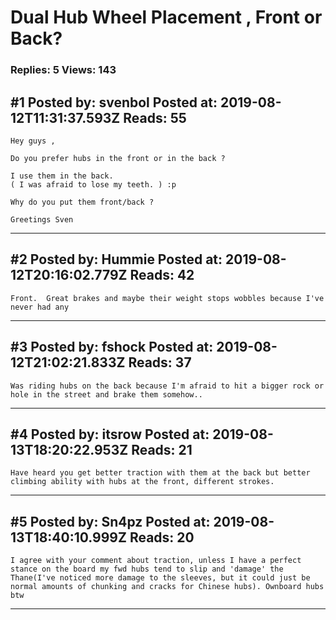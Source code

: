 # Dual Hub Wheel Placement , Front or Back?

### Replies: 5 Views: 143

## \#1 Posted by: svenbol Posted at: 2019-08-12T11:31:37.593Z Reads: 55

```
Hey guys , 

Do you prefer hubs in the front or in the back ? 

I use them in the back. 
( I was afraid to lose my teeth. ) :p 

Why do you put them front/back ?   

Greetings Sven
```

---
## \#2 Posted by: Hummie Posted at: 2019-08-12T20:16:02.779Z Reads: 42

```
Front.  Great brakes and maybe their weight stops wobbles because I've never had any
```

---
## \#3 Posted by: fshock Posted at: 2019-08-12T21:02:21.833Z Reads: 37

```
Was riding hubs on the back because I'm afraid to hit a bigger rock or hole in the street and brake them somehow..
```

---
## \#4 Posted by: itsrow Posted at: 2019-08-13T18:20:22.953Z Reads: 21

```
Have heard you get better traction with them at the back but better climbing ability with hubs at the front, different strokes.
```

---
## \#5 Posted by: Sn4pz Posted at: 2019-08-13T18:40:10.999Z Reads: 20

```
I agree with your comment about traction, unless I have a perfect stance on the board my fwd hubs tend to slip and 'damage' the Thane(I've noticed more damage to the sleeves, but it could just be normal amounts of chunking and cracks for Chinese hubs). Ownboard hubs btw
```

---
